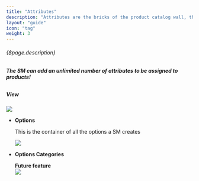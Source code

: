 ```yaml
---
title: "Attributes"
description: "Attributes are the bricks of the product catalog wall, the rings of the commerce chain. Adding specific properties to the product, means to makeup the product."
layout: "guide"
icon: "tag"
weight: 3
---
```


###### {$page.description}

<h5>The SM can add an unlimited number of attributes to be assigned to products!</h5>

<article class="first-article" id="1">

## <h5>View</h5>

<img class="docs-img" src="/images/attributes2.jpg"/>


- <b>Options</b>

	This is the container of all the options a SM creates

	<img class="docs-img" src="/images/optionsContainer.png"/>

- <b>Options Categories</b>

	<div class="future-feature sidebar-icon icon-16-hammer">
		<b>Future feature</b>
	</div>

	<img class="docs-img" src="/images/underConstruction.jpg"/>

</article><br><br><br>